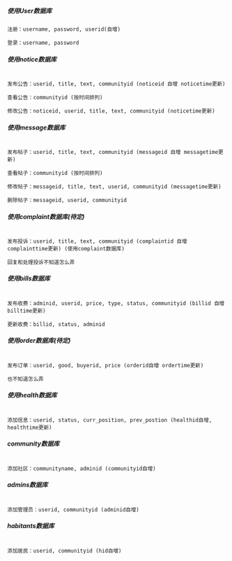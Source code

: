 ##### 使用User数据库
```
注册：username, password, userid(自增)

登录：username, password
```



##### 使用notice数据库
```

发布公告：userid, title, text, communityid (noticeid 自增 noticetime更新) 

查看公告：communityid (按时间排列)

修改公告：noticeid, userid, title, text, communityid (noticetime更新)
```



##### 使用message数据库
```

发布帖子：userid, title, text, communityid (messageid 自增 messagetime更新) 

查看帖子：communityid (按时间排列)

修改帖子：messageid, title, text, userid, communityid (messagetime更新)

删除帖子：messageid, userid, communityid
```


##### 使用complaint数据库(待定)
```

发布投诉：userid, title, text, communityid (complaintid 自增 complainttime更新) (使用complaint数据库)

回复和处理投诉不知道怎么弄
```


##### 使用bills数据库
```

发布收费：adminid, userid, price, type, status, communityid (billid 自增 billtime更新)

更新收费：billid, status, adminid
```


##### 使用order数据库(待定)
```

发布订单：userid, good, buyerid, price (orderid自增 ordertime更新)

也不知道怎么弄
```



##### 使用health数据库
```

添加信息：userid, status, curr_position, prev_postion (healthid自增, healthtime更新)
```


##### community数据库
```

添加社区：communityname, adminid (communityid自增)
```

##### admins数据库
```

添加管理员：userid, communityid (adminid自增)
```

##### habitants数据库
```

添加居民：userid, communityid (hid自增)
```
